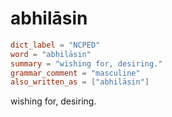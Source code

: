 # abhilāsin

``` toml
dict_label = "NCPED"
word = "abhilāsin"
summary = "wishing for, desiring."
grammar_comment = "masculine"
also_written_as = ["abhilāsin"]
```

wishing for, desiring.

